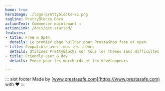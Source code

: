 ```yaml
---
home: true
heroImage: ./logo-prettyblocks-x2.png
tagline: PrettyBlocks Docs
actionText: Commencer maintenant →
actionLink: /docs/get-started/
features:
- title: Free & Open
  details: Le premier page builder pour PrestaShop free et open
- title: Compatible avec tous les thèmes
  details: Utilisez PrettyBlocks sur tous les thèmes sans difficultés
- title: Friendly user & dev
  details: Pensé pour les marchards et les développeurs

---
```


::: slot footer
Made by [www.prestasafe.com](https://www.prestasafe.com) with ❤️
:::
